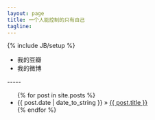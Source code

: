 ```yaml
---
layout: page  
title: 一个人能控制的只有自己
tagline: 
---
```

{% include JB/setup %}

<ul>
	<li><span>我的豆瓣</span></li>
	<li><span>我的微博</span></li>
</ul>
-----

<ul class="posts">
  {% for post in site.posts %}
    <li><span>{{ post.date | date_to_string }}</span> &raquo; <a href="{{ BASE_PATH }}{{ post.url }}">{{ post.title }}</a></li>
  {% endfor %}
</ul>
<script type="text/javascript">
var _bdhmProtocol = (("https:" == document.location.protocol) ? " https://" : " http://");
document.write(unescape("%3Cscript src='" + _bdhmProtocol + "hm.baidu.com/h.js%3Fdb8ac6c44527ed1ea98877a2e6c148e7' type='text/javascript'%3E%3C/script%3E"));
</script>

